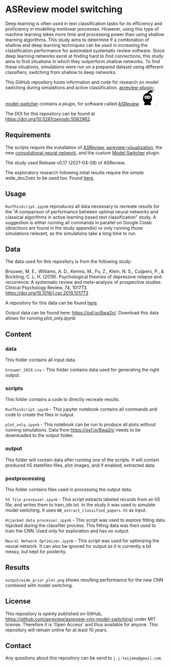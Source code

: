# ASReview model switching
Deep learning is often used in text classification tasks for its efficiency and proficiency in modelling nonlinear processes. However, using this type of machine learning takes more time and processing power than using shallow learning algorithms. This study aims to determine if a combination of shallow and deep learning techniques can be used in increasing the classification performance for automated systematic review software. Since deep learning networks excel at finding hard to find connections, this study aims to find situations in which they outperform shallow networks. To find these situations, simulations were run on a prepared dataset using different classifiers, switching from shallow to deep networks. 

This GitHub repository hosts information and code for research on model switching during simulations and active classification. [asreview-plugin-model-switcher](https://github.com/JTeijema/asreview-plugin-model-switcher) contains a plugin, for software called [ASReview](https://github.com/asreview) ![logo](https://raw.githubusercontent.com/asreview/asreview-artwork/e2e6e5ea58a22077b116b9c3d2a15bc3fea585c7/SVGicons/IconELAS/ELASeyes24px24px.svg "ASReview"). 

The DOI for this repository can be found at https://doi.org/10.5281/zenodo.5082962.


## Requirements

The scripts require the installation of [ASReview](https://asreview.nl/#!/quick-start), [asreview-visualization](https://github.com/asreview/asreview-visualization), the new [convolutional neural network](https://github.com/JTeijema/asreview-plugin-model-cnn-17-layer), and the custom [Model Switcher](https://github.com/JTeijema/asreview-plugin-model-switcher) plugin.

The study used Release v0.17 (2021-04-28) of ASReview.

The exploratory research following inital results require the simple wide_doc2vec to be used too. Found [here](https://github.com/JTeijema/asreview-plugin-wide-doc2vec).


## Usage

`RunThisScript.ipynb` reproduces all data necessary to recreate results for the "A comparison of performance between optimal neural networks and classical algorithms in active learning based text classification" study. A suggestion is either running all commands in parallel on Google Colab (directions are found in the study appendix) or only running those simulations relevant, as the simulations take a long time to run.

## Data
The data used for this repository is from the following study:

Brouwer, M. E., Williams, A. D., Kennis, M., Fu, Z., Klein, N. S., Cuijpers,
P., & Bockting, C. L. H. (2019). Psychological theories of depressive relapse
and recurrence: A systematic review and meta-analysis of prospective studies.
Clinical Psychology Review, 74, 101773. https://doi.org/10.1016/j.cpr.2019.101773

A repository for this data can be found [here](https://github.com/asreview/paper-depression-brouwer-simulation-scripts).

Output data can be found here: https://osf.io/8wa2n/. Download this data allows for running plot_only.ipynb


## Content

### data
This folder contains all input data.

`brouwer_2019.csv` - 
This folder contains data used for generating the right output.

### scripts
This folder contains a code to directly recreate results.

`RunThisScript.ipynb` - 
This jupyter notebook contains all commands and code to create the files in output.

`plot_only.ipynb` - 
This notebook can be run to produce all plots without running simulations. Data from https://osf.io/8wa2n/ needs to be downloaded to the output folder.

### output
This folder will contain data after running one of the scripts. It will contain produced h5 statefiles files, plot images, and if enabled, extracted data.

### postprocessing
This folder contains files used in processing the output data.

`h5 file processer.ipynb` - 
This script extracts labeled records from an h5 file, and writes them to train_idx.txt. In the study it was used to simulate model switching. It uses `NB_extract_classified_papers.h5` as input.

`Hijacked data processer.ipynb` - 
This script was used to explore fitting data hijacked during the classifier process. This fitting data was then used to train the CNN. Used only for exploration and has no output.

`Neural Network Optimizer.ipynb` - 
This script was used for optimizing the neural network. It can also be ignored for output as it is currently a bit messy, but kept for posterity.

## Results

`output/wide_prior_plot.png` shows resulting performance for the new CNN combined with model switching.

## License

This repository is openly published on GitHub, https://github.com/asreview/asreview-cnn-model-switching/ under MIT license. Therefore it is 'Open Access' and thus available for anyone. This repository will remain online for at least 10 years.

## Contact

Any questions about this repository can be send to `j.j.teijema@gmail.com`.
